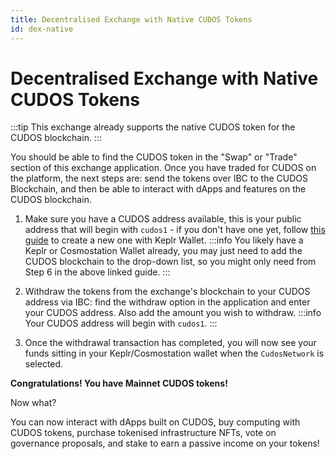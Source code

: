```yaml
---
title: Decentralised Exchange with Native CUDOS Tokens
id: dex-native
---
```


# Decentralised Exchange with Native CUDOS Tokens

:::tip
This exchange already supports the native CUDOS token for the CUDOS blockchain.
:::

You should be able to find the CUDOS token in the "Swap" or "Trade" section of this exchange application.
Once you have traded for CUDOS on the platform, the next steps are: send the tokens over IBC to the CUDOS Blockchain, and then be able to interact with dApps and features on the CUDOS blockchain.

1. Make sure you have a CUDOS address available, this is your public address that will begin with `cudos1` - if you don't have one yet, follow [this guide](../../learn/concepts/wallets/keplr-create.md) to create a new one with Keplr Wallet.
:::info
You likely have a Keplr or Cosmostation Wallet already, you may just need to add the CUDOS blockchain to the drop-down list, so you might only need from Step 6 in the above linked guide.
:::

2. Withdraw the tokens from the exchange's blockchain to your CUDOS address via IBC: find the withdraw option in the application and enter your CUDOS address. Also add the amount you wish to withdraw.
:::info
Your CUDOS address will begin with `cudos1`.
:::

3. Once the withdrawal transaction has completed, you will now see your funds sitting in your Keplr/Cosmostation wallet when the `CudosNetwork` is selected.

**Congratulations! You have Mainnet CUDOS tokens!**

Now what?

You can now interact with dApps built on CUDOS, buy computing with CUDOS tokens, purchase tokenised infrastructure NFTs, vote on governance proposals, and stake to earn a passive income on your tokens!
